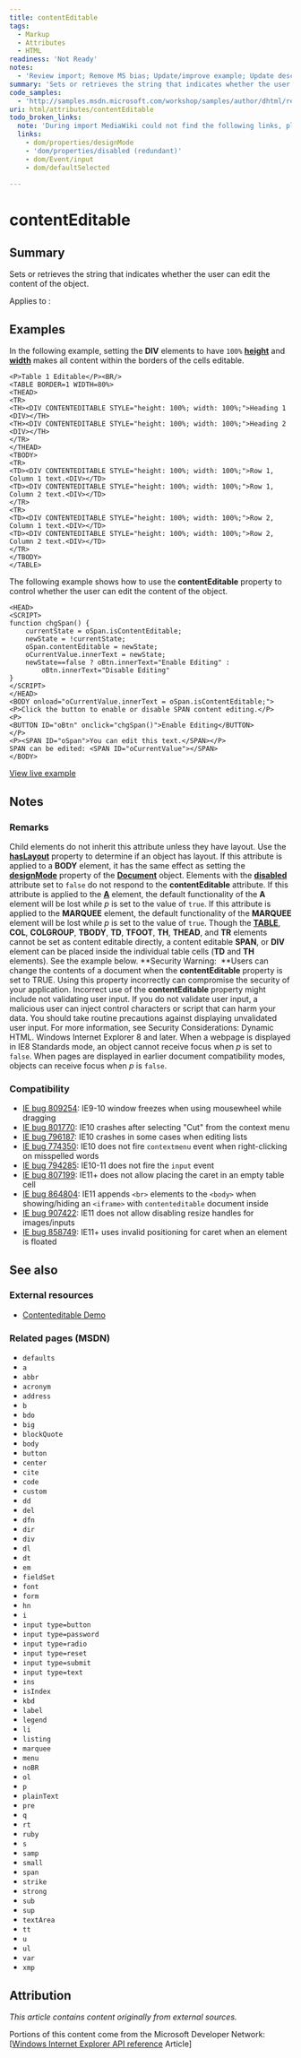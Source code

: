 ```yaml
---
title: contentEditable
tags:
  - Markup
  - Attributes
  - HTML
readiness: 'Not Ready'
notes:
  - 'Review import; Remove MS bias; Update/improve example; Update descriptions; Fix lists & compatibility info'
summary: 'Sets or retrieves the string that indicates whether the user can edit the content of the object.'
code_samples:
  - 'http://samples.msdn.microsoft.com/workshop/samples/author/dhtml/refs/contentEditableEX2.htm'
uri: html/attributes/contentEditable
todo_broken_links:
  note: 'During import MediaWiki could not find the following links, please fix and adjust this list.'
  links:
    - dom/properties/designMode
    - 'dom/properties/disabled (redundant)'
    - dom/Event/input
    - dom/defaultSelected

---
```

# contentEditable

## Summary

Sets or retrieves the string that indicates whether the user can edit the content of the object.

Applies to
:

## Examples

In the following example, setting the **DIV** elements to have `100%` [**height**](/css/properties/height) and [**width**](/css/properties/width) makes all content within the borders of the cells editable.

    <P>Table 1 Editable</P><BR/>
    <TABLE BORDER=1 WIDTH=80%>
    <THEAD>
    <TR>
    <TH><DIV CONTENTEDITABLE STYLE="height: 100%; width: 100%;">Heading 1 <DIV></TH>
    <TH><DIV CONTENTEDITABLE STYLE="height: 100%; width: 100%;">Heading 2 <DIV></TH>
    </TR>
    </THEAD>
    <TBODY>
    <TR>
    <TD><DIV CONTENTEDITABLE STYLE="height: 100%; width: 100%;">Row 1, Column 1 text.<DIV></TD>
    <TD><DIV CONTENTEDITABLE STYLE="height: 100%; width: 100%;">Row 1, Column 2 text.<DIV></TD>
    </TR>
    <TR>
    <TD><DIV CONTENTEDITABLE STYLE="height: 100%; width: 100%;">Row 2, Column 1 text.<DIV></TD>
    <TD><DIV CONTENTEDITABLE STYLE="height: 100%; width: 100%;">Row 2, Column 2 text.<DIV></TD>
    </TR>
    </TBODY>
    </TABLE>

The following example shows how to use the **contentEditable** property to control whether the user can edit the content of the object.

    <HEAD>
    <SCRIPT>
    function chgSpan() {
        currentState = oSpan.isContentEditable;
        newState = !currentState;
        oSpan.contentEditable = newState;
        oCurrentValue.innerText = newState;
        newState==false ? oBtn.innerText="Enable Editing" :
            oBtn.innerText="Disable Editing"
    }
    </SCRIPT>
    </HEAD>
    <BODY onload="oCurrentValue.innerText = oSpan.isContentEditable;">
    <P>Click the button to enable or disable SPAN content editing.</P>
    <P>
    <BUTTON ID="oBtn" onclick="chgSpan()">Enable Editing</BUTTON>
    </P>
    <P><SPAN ID="oSpan">You can edit this text.</SPAN></P>
    SPAN can be edited: <SPAN ID="oCurrentValue"></SPAN>
    </BODY>

[View live example](http://samples.msdn.microsoft.com/workshop/samples/author/dhtml/refs/contentEditableEX2.htm)

## Notes

### Remarks

Child elements do not inherit this attribute unless they have layout. Use the [**hasLayout**](/css/cssom/properties/hasLayout) property to determine if an object has layout. If this attribute is applied to a **BODY** element, it has the same effect as setting the [**designMode**](/w/index.php?title=dom/properties/designMode&action=edit&redlink=1) property of the [**Document**](/dom/Document) object. Elements with the [**disabled**](/w/index.php?title=dom/properties/disabled_(redundant)&action=edit&redlink=1) attribute set to `false` do not respond to the **contentEditable** attribute. If this attribute is applied to the [**A**](/html/elements/a) element, the default functionality of the **A** element will be lost while *p* is set to the value of `true`. If this attribute is applied to the **MARQUEE** element, the default functionality of the **MARQUEE** element will be lost while *p* is set to the value of `true`. Though the [**TABLE**](/html/elements/table), **COL**, **COLGROUP**, **TBODY**, **TD**, **TFOOT**, **TH**, **THEAD**, and **TR** elements cannot be set as content editable directly, a content editable **SPAN**, or **DIV** element can be placed inside the individual table cells (**TD** and **TH** elements). See the example below. **Security Warning:  **Users can change the contents of a document when the **contentEditable** property is set to TRUE. Using this property incorrectly can compromise the security of your application. Incorrect use of the **contentEditable** property might include not validating user input. If you do not validate user input, a malicious user can inject control characters or script that can harm your data. You should take routine precautions against displaying unvalidated user input. For more information, see Security Considerations: Dynamic HTML. Windows Internet Explorer 8 and later. When a webpage is displayed in IE8 Standards mode, an object cannot receive focus when *p* is set to `false`. When pages are displayed in earlier document compatibility modes, objects can receive focus when *p* is `false`.

### Compatibility

-   [IE bug 809254](https://connect.microsoft.com/IE/feedbackdetail/view/809254): IE9-10 window freezes when using mousewheel while dragging
-   [IE bug 801770](https://connect.microsoft.com/IE/feedbackdetail/view/801770): IE10 crashes after selecting "Cut" from the context menu
-   [IE bug 796187](https://connect.microsoft.com/IE/feedback/details/796187/internet-explorer-10-crash-with-contenteditable-list): IE10 crashes in some cases when editing lists
-   [IE bug 774350](https://connect.microsoft.com/IE/feedbackdetail/view/774350): IE10 does not fire `contextmenu` event when right-clicking on misspelled words
-   [IE bug 794285](https://connect.microsoft.com/IE/feedbackdetail/view/794285): IE10-11 does not fire the `input` event
-   [IE bug 807199](https://connect.microsoft.com/IE/feedbackdetail/view/807199): IE11+ does not allow placing the caret in an empty table cell
-   [IE bug 864804](https://connect.microsoft.com/IE/feedbackdetail/view/864804): IE11 appends `<br>` elements to the `<body>` when showing/hiding an `<iframe>` with `contenteditable` document inside
-   [IE bug 907422](https://connect.microsoft.com/IE/feedbackdetail/view/907422): IE11 does not allow disabling resize handles for images/inputs
-   [IE bug 858749](https://connect.microsoft.com/IE/feedback/details/858749): IE11+ uses invalid positioning for caret when an element is floated

## See also

### External resources

-   [Contenteditable Demo](http://demo.xpertdeveloper.com/contenteditable-attribute/)

### Related pages (MSDN)

-   `defaults`
-   `a`
-   `abbr`
-   `acronym`
-   `address`
-   `b`
-   `bdo`
-   `big`
-   `blockQuote`
-   `body`
-   `button`
-   `center`
-   `cite`
-   `code`
-   `custom`
-   `dd`
-   `del`
-   `dfn`
-   `dir`
-   `div`
-   `dl`
-   `dt`
-   `em`
-   `fieldSet`
-   `font`
-   `form`
-   `hn`
-   `i`
-   `input type=button`
-   `input type=password`
-   `input type=radio`
-   `input type=reset`
-   `input type=submit`
-   `input type=text`
-   `ins`
-   `isIndex`
-   `kbd`
-   `label`
-   `legend`
-   `li`
-   `listing`
-   `marquee`
-   `menu`
-   `noBR`
-   `ol`
-   `p`
-   `plainText`
-   `pre`
-   `q`
-   `rt`
-   `ruby`
-   `s`
-   `samp`
-   `small`
-   `span`
-   `strike`
-   `strong`
-   `sub`
-   `sup`
-   `textArea`
-   `tt`
-   `u`
-   `ul`
-   `var`
-   `xmp`

## Attribution

*This article contains content originally from external sources.*

Portions of this content come from the Microsoft Developer Network: [[Windows Internet Explorer API reference](http://msdn.microsoft.com/en-us/library/ie/hh828809%28v=vs.85%29.aspx) Article]

